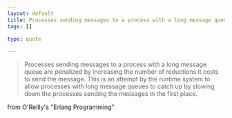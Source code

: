 ```yaml
--- 
layout: default
title: Processes sending messages to a process with a long message queue are penalized by in...
tags: []

type: quote

---
```

> Processes sending messages to a process with a long message queue are penalized by increasing the number of reductions it costs to send the message. This is an attempt by the runtime system to allow processes with long message queues to catch up by slowing down the processes sending the messages in the first place.

 from O'Reilly's "Erlang Programming"
